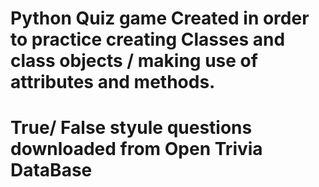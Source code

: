 # Python Quiz game Created in order to practice creating Classes and class objects / making use of attributes and methods. 
# True/ False styule questions downloaded from Open Trivia DataBase
